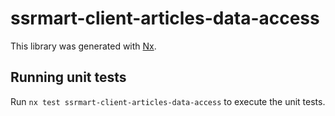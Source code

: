 # ssrmart-client-articles-data-access

This library was generated with [Nx](https://nx.dev).

## Running unit tests

Run `nx test ssrmart-client-articles-data-access` to execute the unit tests.
